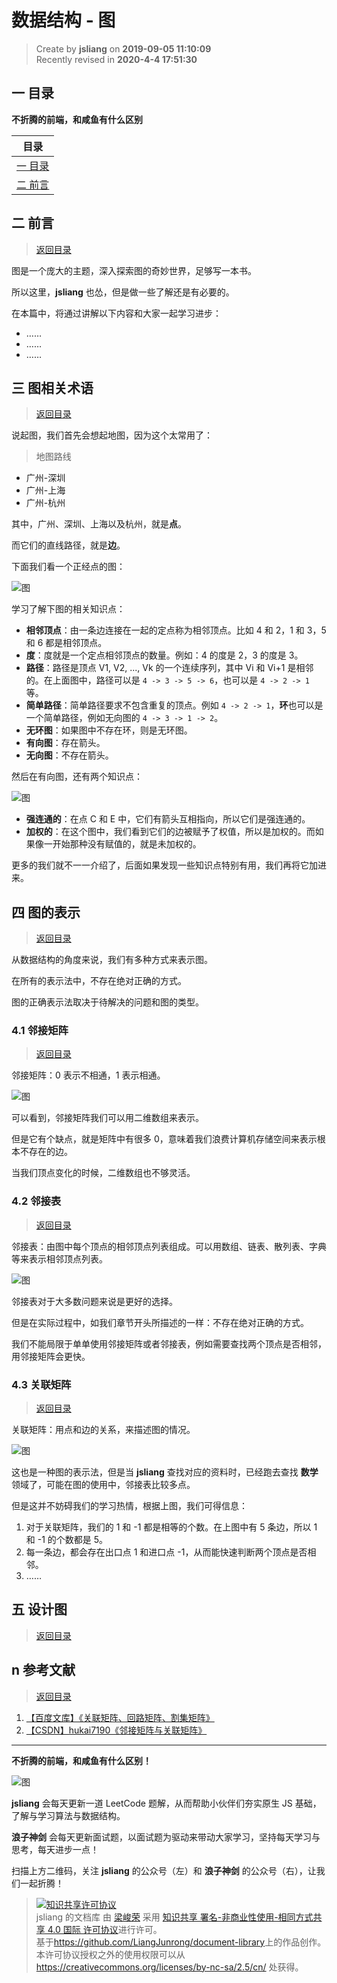 数据结构 - 图
===

> Create by **jsliang** on **2019-09-05 11:10:09**  
> Recently revised in **2020-4-4 17:51:30**

## <a name="chapter-one" id="chapter-one">一 目录</a>

**不折腾的前端，和咸鱼有什么区别**

| 目录 |
| --- | 
| [一 目录](#chapter-one) | 
| <a name="catalog-chapter-two" id="catalog-chapter-two"></a>[二 前言](#chapter-two) |

## <a name="chapter-two" id="chapter-two">二 前言</a>

> [返回目录](#chapter-one)

图是一个庞大的主题，深入探索图的奇妙世界，足够写一本书。

所以这里，**jsliang** 也怂，但是做一些了解还是有必要的。

在本篇中，将通过讲解以下内容和大家一起学习进步：

* ……
* ……
* ……

## <a name="chapter-three" id="chapter-three">三 图相关术语</a>

> [返回目录](#chapter-one)

说起图，我们首先会想起地图，因为这个太常用了：

> 地图路线

* 广州-深圳
* 广州-上海
* 广州-杭州

其中，广州、深圳、上海以及杭州，就是**点**。

而它们的直线路径，就是**边**。

下面我们看一个正经点的图：

![图](../../../public-repertory/img/other-algorithms-and-data-structures-chart-1.png)

学习了解下图的相关知识点：

* **相邻顶点**：由一条边连接在一起的定点称为相邻顶点。比如 4 和 2，1 和 3，5 和 6 都是相邻顶点。
* **度**：度就是一个定点相邻顶点的数量。例如：4 的度是 2，3 的度是 3。
* **路径**：路径是顶点 V1, V2, ..., Vk 的一个连续序列，其中 Vi 和 Vi+1 是相邻的。在上面图中，路径可以是 `4 -> 3 -> 5 -> 6`，也可以是 `4 -> 2 -> 1`等。
* **简单路径**：简单路径要求不包含重复的顶点。例如 `4 -> 2 -> 1`，**环**也可以是一个简单路径，例如无向图的 `4 -> 3 -> 1 -> 2`。
* **无环图**：如果图中不存在环，则是无环图。
* **有向图**：存在箭头。
* **无向图**：不存在箭头。

然后在有向图，还有两个知识点：

![图](../../../public-repertory/img/other-algorithms-and-data-structures-chart-2.png)

* **强连通的**：在点 C 和 E 中，它们有箭头互相指向，所以它们是强连通的。
* **加权的**：在这个图中，我们看到它们的边被赋予了权值，所以是加权的。而如果像一开始那种没有赋值的，就是未加权的。

更多的我们就不一一介绍了，后面如果发现一些知识点特别有用，我们再将它加进来。

## <a name="chapter-four" id="chapter-four">四 图的表示</a>

> [返回目录](#chapter-one)

从数据结构的角度来说，我们有多种方式来表示图。

在所有的表示法中，不存在绝对正确的方式。

图的正确表示法取决于待解决的问题和图的类型。

### <a name="chapter-four-one" id="chapter-four-one">4.1 邻接矩阵</a>

> [返回目录](#chapter-one)

邻接矩阵：0 表示不相通，1 表示相通。

![图](../../../public-repertory/img/other-algorithms-and-data-structures-chart-3.png)

可以看到，邻接矩阵我们可以用二维数组来表示。

但是它有个缺点，就是矩阵中有很多 0，意味着我们浪费计算机存储空间来表示根本不存在的边。

当我们顶点变化的时候，二维数组也不够灵活。

### <a name="chapter-four-two" id="chapter-four-two">4.2 邻接表</a>

> [返回目录](#chapter-one)

邻接表：由图中每个顶点的相邻顶点列表组成。可以用数组、链表、散列表、字典等来表示相邻顶点列表。

![图](../../../public-repertory/img/other-algorithms-and-data-structures-chart-4.png)

邻接表对于大多数问题来说是更好的选择。

但是在实际过程中，如我们章节开头所描述的一样：不存在绝对正确的方式。

我们不能局限于单单使用邻接矩阵或者邻接表，例如需要查找两个顶点是否相邻，用邻接矩阵会更快。

### <a name="chapter-four-three" id="chapter-four-three">4.3 关联矩阵</a>

> [返回目录](#chapter-one)

关联矩阵：用点和边的关系，来描述图的情况。

![图](../../../public-repertory/img/other-algorithms-and-data-structures-chart-5.png)

这也是一种图的表示法，但是当 **jsliang** 查找对应的资料时，已经跑去查找 **数学** 领域了，可能在图的使用中，邻接表比较多点。

但是这并不妨碍我们的学习热情，根据上图，我们可得信息：

1. 对于关联矩阵，我们的 1 和 -1 都是相等的个数。在上图中有 5 条边，所以 1 和 -1 的个数都是 5。
2. 每一条边，都会存在出口点 1 和进口点 -1，从而能快速判断两个顶点是否相邻。
3. ……

## <a name="chapter-five" id="chapter-five">五 设计图</a>

> [返回目录](#chapter-one)



## <a name="chapter-night" id="chapter-night">n 参考文献</a>

> [返回目录](#chapter-one)

1. [【百度文库】《关联矩阵、回路矩阵、割集矩阵》](https://wenku.baidu.com/view/21ce5c0f814d2b160b4e767f5acfa1c7ab008266.html)
2. [【CSDN】hukai7190《邻接矩阵与关联矩阵》](https://blog.csdn.net/Hanging_Gardens/article/details/55670356)

---

**不折腾的前端，和咸鱼有什么区别！**

![图](../../../public-repertory/img/z-index-small.png)

**jsliang** 会每天更新一道 LeetCode 题解，从而帮助小伙伴们夯实原生 JS 基础，了解与学习算法与数据结构。

**浪子神剑** 会每天更新面试题，以面试题为驱动来带动大家学习，坚持每天学习与思考，每天进步一点！

扫描上方二维码，关注 **jsliang** 的公众号（左）和 **浪子神剑** 的公众号（右），让我们一起折腾！

> <a rel="license" href="http://creativecommons.org/licenses/by-nc-sa/4.0/"><img alt="知识共享许可协议" style="border-width:0" src="https://i.creativecommons.org/l/by-nc-sa/4.0/88x31.png" /></a><br /><span xmlns:dct="http://purl.org/dc/terms/" property="dct:title">jsliang 的文档库</span> 由 <a xmlns:cc="http://creativecommons.org/ns#" href="https://github.com/LiangJunrong/document-library" property="cc:attributionName" rel="cc:attributionURL">梁峻荣</a> 采用 <a rel="license" href="http://creativecommons.org/licenses/by-nc-sa/4.0/">知识共享 署名-非商业性使用-相同方式共享 4.0 国际 许可协议</a>进行许可。<br />基于<a xmlns:dct="http://purl.org/dc/terms/" href="https://github.com/LiangJunrong/document-library" rel="dct:source">https://github.com/LiangJunrong/document-library</a>上的作品创作。<br />本许可协议授权之外的使用权限可以从 <a xmlns:cc="http://creativecommons.org/ns#" href="https://creativecommons.org/licenses/by-nc-sa/2.5/cn/" rel="cc:morePermissions">https://creativecommons.org/licenses/by-nc-sa/2.5/cn/</a> 处获得。